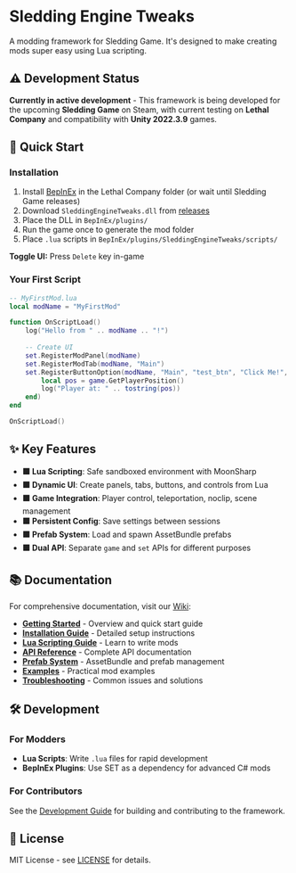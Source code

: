# Sledding Engine Tweaks

A modding framework for Sledding Game. It's designed to make creating mods super easy using Lua scripting.

## ⚠️ Development Status

**Currently in active development** - This framework is being developed for the upcoming **Sledding Game** on Steam, with current testing on **Lethal Company** and compatibility with **Unity 2022.3.9** games.

## 🚀 Quick Start

### Installation
1. Install [BepInEx](https://github.com/BepInEx/BepInEx) in the Lethal Company folder (or wait until Sledding Game releases)
2. Download `SleddingEngineTweaks.dll` from [releases](../../releases)
3. Place the DLL in `BepInEx/plugins/`
4. Run the game once to generate the mod folder
5. Place `.lua` scripts in `BepInEx/plugins/SleddingEngineTweaks/scripts/`

**Toggle UI:** Press `Delete` key in-game

### Your First Script
```lua
-- MyFirstMod.lua
local modName = "MyFirstMod"

function OnScriptLoad()
    log("Hello from " .. modName .. "!")
    
    -- Create UI
    set.RegisterModPanel(modName)
    set.RegisterModTab(modName, "Main")
    set.RegisterButtonOption(modName, "Main", "test_btn", "Click Me!", function()
        local pos = game.GetPlayerPosition()
        log("Player at: " .. tostring(pos))
    end)
end

OnScriptLoad()
```

## ✨ Key Features

- **🟩 Lua Scripting**: Safe sandboxed environment with MoonSharp
- **🟩 Dynamic UI**: Create panels, tabs, buttons, and controls from Lua
- **🟩 Game Integration**: Player control, teleportation, noclip, scene management
- **🟩 Persistent Config**: Save settings between sessions
- **🟩 Prefab System**: Load and spawn AssetBundle prefabs
- **🟩 Dual API**: Separate `game` and `set` APIs for different purposes

## 📚 Documentation

For comprehensive documentation, visit our [Wiki](../../wiki):

- **[Getting Started](../../wiki/Home)** - Overview and quick start guide
- **[Installation Guide](../../wiki/Installation)** - Detailed setup instructions
- **[Lua Scripting Guide](../../wiki/Lua-Scripting-Guide)** - Learn to write mods
- **[API Reference](../../wiki/API-Reference)** - Complete API documentation
- **[Prefab System](../../wiki/Prefab-System)** - AssetBundle and prefab management
- **[Examples](../../wiki/Examples)** - Practical mod examples
- **[Troubleshooting](../../wiki/Troubleshooting)** - Common issues and solutions

## 🛠️ Development

### For Modders
- **Lua Scripts**: Write `.lua` files for rapid development
- **BepInEx Plugins**: Use SET as a dependency for advanced C# mods

### For Contributors
See the [Development Guide](../../wiki/Development) for building and contributing to the framework.

## 📄 License

MIT License - see [LICENSE](LICENSE) for details.
